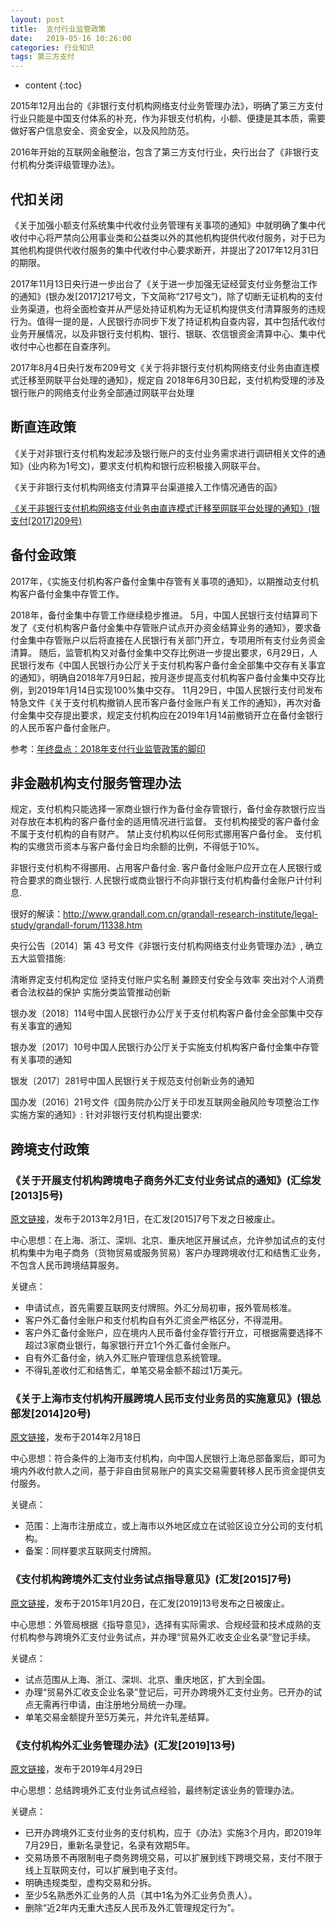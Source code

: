 ```yaml
---
layout: post
title:  支付行业监管政策
date:   2019-05-16 10:26:00
categories: 行业知识
tags: 第三方支付
---
```



* content
{:toc}


2015年12月出台的《非银行支付机构网络支付业务管理办法》，明确了第三方支付行业只能是中国支付体系的补充，作为非银支付机构，小额、便捷是其本质，需要做好客户信息安全、资金安全，以及风险防范。

2016年开始的互联网金融整治，包含了第三方支付行业，央行出台了《非银行支付机构分类评级管理办法》。 

## 代扣关闭
《关于加强小额支付系统集中代收付业务管理有关事项的通知》中就明确了集中代收付中心将严禁向公用事业类和公益类以外的其他机构提供代收付服务，对于已为其他机构提供代收付服务的集中代收付中心要求断开，并提出了2017年12月31日的期限。

2017年11月13日央行进一步出台了《关于进一步加强无证经营支付业务整治工作的通知》(银办发[2017]217号文，下文简称“217号文”)，除了切断无证机构的支付业务渠道，也将全面检查并从严惩处持证机构为无证机构提供支付清算服务的违规行为。值得一提的是，人民银行亦同步下发了持证机构自查内容，其中包括代收付业务开展情况，以及非银行支付机构、银行、银联、农信银资金清算中心、集中代收付中心也都在自查序列。

2017年8月4日央行发布209号文《关亍将非银行支付机构网络支付业务由直连模式迁移至网联平台处理的通知》，规定自 2018年6月30日起，支付机构受理的涉及银行账户的网络支付业务全部通过网联平台处理

## 断直连政策

《关于对非银行支付机构发起涉及银行账户的支付业务需求进行调研相关文件的通知》(业内称为1号文)，要求支付机构和银行应积极接入网联平台。

《关于非银行支付机构网络支付清算平台渠道接入工作情况通告的函》

[《关于非银行支付机构网络支付业务由直连模式迁移至网联平台处理的通知》(银支付[2017]209号)](/styles/images/2019-05-27-payment-policy/2017-209.pdf)

## 备付金政策
2017年，《实施支付机构客户备付金集中存管有关事项的通知》，以期推动支付机构客户备付金集中存管工作。

2018年，备付金集中存管工作继续稳步推进。
5月，中国人民银行支付结算司下发了《支付机构客户备付金集中存管账户试点开办资金结算业务的通知》，要求备付金集中存管账户以后将直接在人民银行有关部门开立，专项用所有支付业务资金清算。
随后，监管机构又对备付金集中交存比例进一步提出要求，6月29日，人民银行发布《中国人民银行办公厅关于支付机构客户备付金全部集中交存有关事宜的通知》，明确自2018年7月9日起，按月逐步提高支付机构客户备付金集中交存比例，到2019年1月14日实现100%集中交存。
11月29日，中国人民银行支付司发布特急文件《关于支付机构撤销人民币客户备付金账户有关工作的通知》，再次对备付金集中交存提出要求，规定支付机构应在2019年1月14前撤销开立在备付金银行的人民币客户备付金账户。

参考：[年终盘点：2018年支付行业监管政策的脚印](https://wallstreetcn.com/articles/3458867)

## 非金融机构支付服务管理办法
规定，支付机构只能选择一家商业银行作为备付金存管银行，备付金存款银行应当对存放在本机构的客户备付金的适用情况进行监督。
支付机构接受的客户备付金不属于支付机构的自有财产。
禁止支付机构以任何形式挪用客户备付金。
支付机构的实缴货币资本与客户备付金日均余额的比例，不得低于10%。

非银行支付机构不得挪用、占用客户备付金.
客户备付金账户应开立在人民银行或符合要求的商业银行.
人民银行或商业银行不向非银行支付机构备付金账户计付利息.

很好的解读：http://www.grandall.com.cn/grandall-research-institute/legal-study/grandall-forum/11338.htm


央行公告〔2014〕第 43 号文件《非银行支付机构网络支付业务管理办法》, 确立五大监管措施:

清晰界定支付机构定位
坚持支付账户实名制
兼顾支付安全与效率
突出对个人消费者合法权益的保护
实施分类监管推动创新

银办发〔2018〕114号中国人民银行办公厅关于支付机构客户备付金全部集中交存有关事宜的通知

银办发〔2017〕10号中国人民银行办公厅关于实施支付机构客户备付金集中存管有关事项的通知

银发〔2017〕281号中国人民银行关于规范支付创新业务的通知

国办发〔2016〕21号文件《国务院办公厅关于印发互联网金融风险专项整治工作实施方案的通知》: 针对非银行支付机构提出要求:










## 跨境支付政策

### 《关于开展支付机构跨境电子商务外汇支付业务试点的通知》(汇综发[2013]5号)
[原文链接](http://fgcx.bjcourt.gov.cn:4601/law?fn=chl403s279.txt)，发布于2013年2月1日，在汇发[2015]7号下发之日被废止。

中心思想：在上海、浙江、深圳、北京、重庆地区开展试点，允许参加试点的支付机构集中为电子商务（货物贸易或服务贸易）客户办理跨境收付汇和结售汇业务，不包含人民币跨境结算服务。

关键点：
- 申请试点，首先需要互联网支付牌照。外汇分局初审，报外管局核准。
- 客户外汇备付金账户和支付机构自有外汇资金严格区分，不得混用。
- 客户外汇备付金账户，应在境内人民币备付金存管行开立，可根据需要选择不超过3家商业银行，每家银行开立1个外汇备付金账户。
- 自有外汇备付金，纳入外汇账户管理信息系统管理。
- 不得轧差收付汇和结售汇，单笔交易金额不超过1万美元。

### 《关于上海市支付机构开展跨境人民币支付业务员的实施意见》(银总部发[2014]20号)
[原文链接](/styles/images/2019-05-27-payment-policy/2014-20.pdf)，发布于2014年2月18日

中心思想：符合条件的上海市支付机构，向中国人民银行上海总部备案后，即可为境内外收付款人之间，基于非自由贸易账户的真实交易需要转移人民币资金提供支付服务。

关键点：
- 范围：上海市注册成立，或上海市以外地区成立在试验区设立分公司的支付机构。
- 备案：同样要求互联网支付牌照。

### 《支付机构跨境外汇支付业务试点指导意见》(汇发[2015]7号)
[原文链接](https://www.safe.gov.cn/hebei/2016/1107/427.html)，发布于2015年1月20日，在汇发[2019]13号发布之日被废止。

中心思想：外管局根据《指导意见》，选择有实际需求、合规经营和技术成熟的支付机构参与跨境外汇支付业务试点，并办理“贸易外汇收支企业名录”登记手续。

关键点：
- 试点范围从上海、浙江、深圳、北京、重庆地区，扩大到全国。
- 办理“贸易外汇收支企业名录”登记后，可开办跨境外汇支付业务。已开办的试点无需再行申请，由注册地分局统一办理。
- 单笔交易金额提升至5万美元，并允许轧差结算。

### 《支付机构外汇业务管理办法》(汇发[2019]13号)
[原文链接](http://m.safe.gov.cn/safe/2019/0429/13114.html)，发布于2019年4月29日

中心思想：总结跨境外汇支付业务试点经验，最终制定该业务的管理办法。

关键点：
- 已开办跨境外汇支付业务的支付机构，应于《办法》实施3个月内，即2019年7月29日，重新名录登记，名录有效期5年。
- 交易场景不再限制电子商务跨境交易，可以扩展到线下跨境交易，支付不限于线上互联网支付，可以扩展到电子支付。
- 明确违规类型，虚构交易和分拆。
- 至少5名熟悉外汇业务的人员（其中1名为外汇业务负责人）。
- 删除“近2年内无重大违反人民币及外汇管理规定行为”。